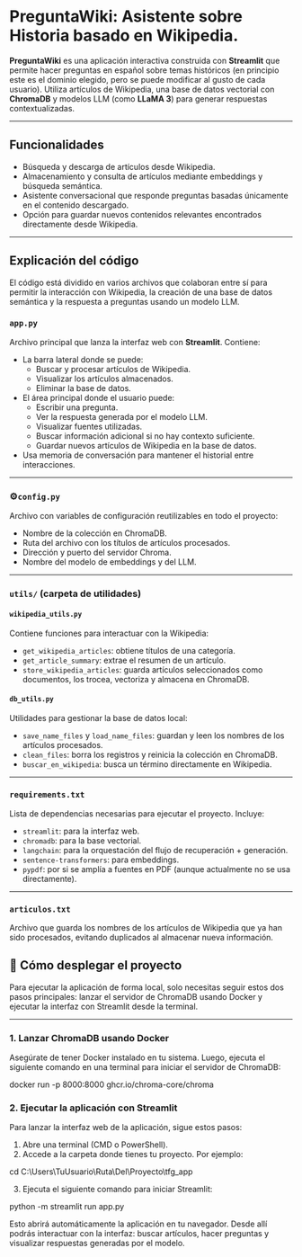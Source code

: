 # PreguntaWiki: Asistente sobre Historia basado en Wikipedia.
**PreguntaWiki** es una aplicación interactiva construida con **Streamlit** que permite hacer preguntas en español sobre temas históricos (en principio este es el dominio elegido, pero se puede modificar al gusto de cada usuario). Utiliza artículos de Wikipedia, una base de datos vectorial con **ChromaDB** y modelos LLM (como **LLaMA 3**) para generar respuestas contextualizadas.

---

## Funcionalidades

- Búsqueda y descarga de artículos desde Wikipedia.
- Almacenamiento y consulta de artículos mediante embeddings y búsqueda semántica.
- Asistente conversacional que responde preguntas basadas únicamente en el contenido descargado.
- Opción para guardar nuevos contenidos relevantes encontrados directamente desde Wikipedia.

---

## Explicación del código

El código está dividido en varios archivos que colaboran entre sí para permitir la interacción con Wikipedia, la creación de una base de datos semántica y la respuesta a preguntas usando un modelo LLM.

### `app.py`

Archivo principal que lanza la interfaz web con **Streamlit**. Contiene:

- La barra lateral donde se puede:
  - Buscar y procesar artículos de Wikipedia.
  - Visualizar los artículos almacenados.
  - Eliminar la base de datos.
- El área principal donde el usuario puede:
  - Escribir una pregunta.
  - Ver la respuesta generada por el modelo LLM.
  - Visualizar fuentes utilizadas.
  - Buscar información adicional si no hay contexto suficiente.
  - Guardar nuevos artículos de Wikipedia en la base de datos.
- Usa memoria de conversación para mantener el historial entre interacciones.

---

### ⚙`config.py`

Archivo con variables de configuración reutilizables en todo el proyecto:

- Nombre de la colección en ChromaDB.
- Ruta del archivo con los títulos de artículos procesados.
- Dirección y puerto del servidor Chroma.
- Nombre del modelo de embeddings y del LLM.

---

### `utils/` (carpeta de utilidades)

#### `wikipedia_utils.py`

Contiene funciones para interactuar con la Wikipedia:

- `get_wikipedia_articles`: obtiene títulos de una categoría.
- `get_article_summary`: extrae el resumen de un artículo.
- `store_wikipedia_articles`: guarda artículos seleccionados como documentos, los trocea, vectoriza y almacena en ChromaDB.

#### `db_utils.py`

Utilidades para gestionar la base de datos local:

- `save_name_files` y `load_name_files`: guardan y leen los nombres de los artículos procesados.
- `clean_files`: borra los registros y reinicia la colección en ChromaDB.
- `buscar_en_wikipedia`: busca un término directamente en Wikipedia.

---

### `requirements.txt`

Lista de dependencias necesarias para ejecutar el proyecto. Incluye:

- `streamlit`: para la interfaz web.
- `chromadb`: para la base vectorial.
- `langchain`: para la orquestación del flujo de recuperación + generación.
- `sentence-transformers`: para embeddings.
- `pypdf`: por si se amplía a fuentes en PDF (aunque actualmente no se usa directamente).

---

### `articulos.txt`

Archivo que guarda los nombres de los artículos de Wikipedia que ya han sido procesados, evitando duplicados al almacenar nueva información.

## 🚀 Cómo desplegar el proyecto

Para ejecutar la aplicación de forma local, solo necesitas seguir estos dos pasos principales: lanzar el servidor de ChromaDB usando Docker y ejecutar la interfaz con Streamlit desde la terminal.

---

### 1. Lanzar ChromaDB usando Docker

Asegúrate de tener Docker instalado en tu sistema. Luego, ejecuta el siguiente comando en una terminal para iniciar el servidor de ChromaDB:

docker run -p 8000:8000 ghcr.io/chroma-core/chroma

### 2. Ejecutar la aplicación con Streamlit

Para lanzar la interfaz web de la aplicación, sigue estos pasos:

1. Abre una terminal (CMD o PowerShell).
2. Accede a la carpeta donde tienes tu proyecto. Por ejemplo:

cd C:\Users\TuUsuario\Ruta\Del\Proyecto\tfg_app

3. Ejecuta el siguiente comando para iniciar Streamlit:

python -m streamlit run app.py

Esto abrirá automáticamente la aplicación en tu navegador.
Desde allí podrás interactuar con la interfaz: buscar artículos, hacer preguntas y visualizar respuestas generadas por el modelo.


